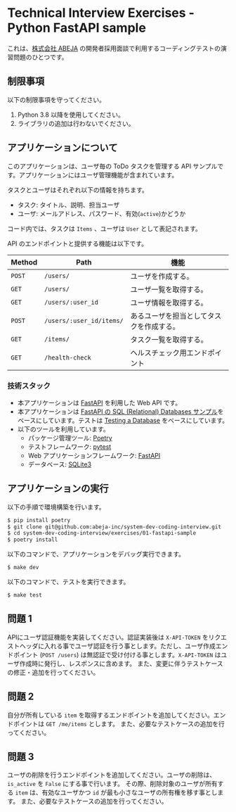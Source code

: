 # Technical Interview Exercises - Python FastAPI sample

これは、[株式会社 ABEJA](https://abejainc.com/ja/) の開発者採用面談で利用するコーディングテストの演習問題のひとつです。

## 制限事項

以下の制限事項を守ってください。

1. Python 3.8 以降を使用してください。
2. ライブラリの追加は行わないでください。

## アプリケーションについて

このアプリケーションは、ユーザ毎の ToDo タスクを管理する API サンプルです。アプリケーションにはユーザ管理機能が含まれています。

タスクとユーザはそれぞれ以下の情報を持ちます。
- タスク: タイトル、説明、担当ユーザ
- ユーザ: メールアドレス、パスワード、有効(`active`)かどうか

コード内では、タスクは `Items` 、ユーザは `User` として表記されます。

API のエンドポイントと提供する機能は以下です。

| Method | Path                     | 機能                             |
|--------|--------------------------|----------------------------------|
| `POST` | `/users/`                | ユーザを作成する。                  |
| `GET`  | `/users/`                | ユーザ一覧を取得する。               |
| `GET`  | `/users/:user_id`        | ユーザ情報を取得する。               |
| `POST` | `/users/:user_id/items/` | あるユーザを担当としてタスクを作成する。|
| `GET`  | `/items/`                | タスク一覧を取得する。               |
| `GET`  | `/health-check`          | ヘルスチェック用エンドポイント        |


### 技術スタック
- 本アプリケーションは [FastAPI](https://fastapi.tiangolo.com/) を利用した Web API です。
- 本アプリケーションは [FastAPI の SQL (Relational) Databases サンプル](https://fastapi.tiangolo.com/tutorial/sql-databases/)をベースにしています。テストは [Testing a Database](https://fastapi.tiangolo.com/advanced/testing-database/) をベースにしています。
- 以下のツールを利用しています。
  - パッケージ管理ツール: [Poetry](https://python-poetry.org/)
  - テストフレームワーク: [pytest](https://docs.pytest.org/)
  - Web アプリケーションフレームワーク: [FastAPI](https://fastapi.tiangolo.com/)
  - データベース: [SQLite3](https://www.sqlite.org/index.html)

## アプリケーションの実行

以下の手順で環境構築を行います。

```bash
$ pip install poetry
$ git clone git@github.com:abeja-inc/system-dev-coding-interview.git
$ cd system-dev-coding-interview/exercises/01-fastapi-sample
$ poetry install
```

以下のコマンドで、アプリケーションをデバッグ実行できます。
```bash
$ make dev
```

以下のコマンドで、テストを実行できます。
```bash
$ make test
```

## 問題 1
APIにユーザ認証機能を実装してください。認証実装後は `X-API-TOKEN` をリクエストヘッダに入れる事でユーザ認証を行う事とします。ただし、ユーザ作成エンドポイント (`POST /users`) は無認証で受け付ける事とします。`X-API-TOKEN` はユーザ作成時に発行し、レスポンスに含めます。
また、変更に伴うテストケースの修正・追加を行ってください。

## 問題 2
自分が所有している `item` を取得するエンドポイントを追加してください。エンドポイントは `GET /me/items` とします。
また、必要なテストケースの追加を行ってください。

## 問題 3
ユーザの削除を行うエンドポイントを追加してください。ユーザの削除は、`is_active` を `False` にする事で行います。
その際、削除対象のユーザが所有する `item` は、有効なユーザかつ `id` が最も小さなユーザの所有権を移す事とします。
また、必要なテストケースの追加を行ってください。

